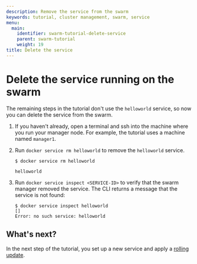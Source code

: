 ```yaml
---
description: Remove the service from the swarm
keywords: tutorial, cluster management, swarm, service
menu:
  main:
    identifier: swarm-tutorial-delete-service
    parent: swarm-tutorial
    weight: 19
title: Delete the service
---
```


# Delete the service running on the swarm

The remaining steps in the tutorial don't use the `helloworld` service, so now
you can delete the service from the swarm.

1. If you haven't already, open a terminal and ssh into the machine where you
run your manager node. For example, the tutorial uses a machine named
`manager1`.

2.  Run `docker service rm helloworld` to remove the `helloworld` service.

    ```
    $ docker service rm helloworld

    helloworld
    ```

3.  Run `docker service inspect <SERVICE-ID>` to verify that the swarm manager
removed the service. The CLI returns a message that the service is not found:

    ```
    $ docker service inspect helloworld
    []
    Error: no such service: helloworld
    ```

## What's next?

In the next step of the tutorial, you set up a new service and apply a
[rolling update](rolling-update.md).